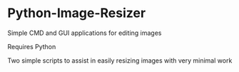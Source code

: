 # Python-Image-Resizer
Simple CMD and GUI applications for editing images

Requires Python

Two simple scripts to assist in easily resizing images with very minimal work
